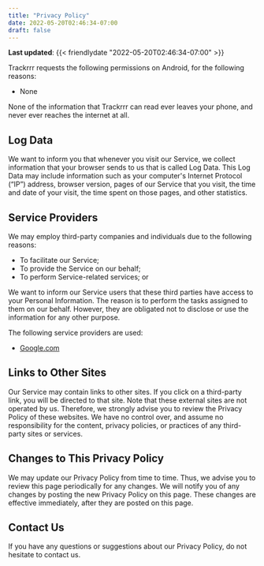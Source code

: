 ```yaml
---
title: "Privacy Policy"
date: 2022-05-20T02:46:34-07:00
draft: false
---
```


**Last updated**: {{< friendlydate "2022-05-20T02:46:34-07:00" >}}

Trackrrr requests the following permissions on Android, for the following reasons:

- None

None of the information that Trackrrr can read ever leaves your phone, and never ever reaches the internet at all.

## Log Data

We want to inform you that whenever you visit our Service, we collect information that your browser sends to us that is called Log Data. This Log Data may include information such as your computer's Internet Protocol (“IP”) address, browser version, pages of our Service that you visit, the time and date of your visit, the time spent on those pages, and other statistics.


## Service Providers

We may employ third-party companies and individuals due to the following reasons:

- To facilitate our Service;
- To provide the Service on our behalf;
- To perform Service-related services; or

We want to inform our Service users that these third parties have access to your Personal Information. The reason is to perform the tasks assigned to them on our behalf. However, they are obligated not to disclose or use the information for any other purpose.

The following service providers are used:

- [Google.com](https://google.com)


## Links to Other Sites

Our Service may contain links to other sites. If you click on a third-party link, you will be directed to that site. Note that these external sites are not operated by us. Therefore, we strongly advise you to review the Privacy Policy of these websites. We have no control over, and assume no responsibility for the content, privacy policies, or practices of any third-party sites or services.

## Changes to This Privacy Policy

We may update our Privacy Policy from time to time. Thus, we advise you to review this page periodically for any changes. We will notify you of any changes by posting the new Privacy Policy on this page. These changes are effective immediately, after they are posted on this page.


## Contact Us

If you have any questions or suggestions about our Privacy Policy, do not hesitate to contact us.
